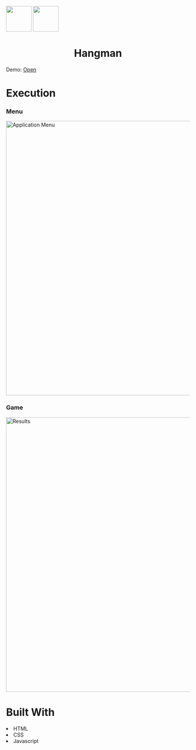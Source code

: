 <img width="70px" height="70px" src="https://user-images.githubusercontent.com/94927484/176516844-ef80e3b5-849b-41d0-a824-b736f8c75f6a.png#gh-light-mode-only">
<img width="70px" height="70px" src="https://user-images.githubusercontent.com/94927484/176516906-9ca35143-bb5b-41b1-9001-1ec77d5f065a.png#gh-dark-mode-only">

<h1 align="center">Hangman</h1>
<p>Demo: <a href="https://steelesh.github.io/JS-Hangman/"a>Open</a></p>

<h1>Execution</h1>

<h3>Menu</h3>
<img width="750" alt="Application Menu" src="https://user-images.githubusercontent.com/94927484/198027412-8f30baf8-16b6-4db0-96d5-0ac8ad7bb29c.jpg">

<h3>Game</h3>
<img width="750" alt="Results" src="https://user-images.githubusercontent.com/94927484/198027847-c21fec22-cbf0-4a58-b4d8-a25884146e3d.jpg">

<h1>Built With</h1>
<li>HTML</li>
<li>CSS</li>
<li>Javascript</li>
